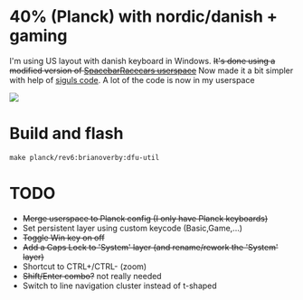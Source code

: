 # 40% (Planck) with nordic/danish + gaming
I'm using US layout with danish keyboard in Windows.
~~It's done using a modified version of [SpacebarRacecars userspace](https://github.com/qmk/qmk_firmware/tree/master/users/spacebarracecar)~~
Now made it a bit simpler with help of [siguls code](https://github.com/qmk/qmk_firmware/tree/master/users/sigul). A lot of the code is now in my userspace

![](http://brianoverby.dk/files/keymap_planck.png)

# Build and flash
    make planck/rev6:brianoverby:dfu-util

# TODO
- ~~Merge userspace to Planck config (I only have Planck keyboards)~~
- Set persistent layer using custom keycode (Basic,Game,...)
- ~~Toggle Win key on off~~
- ~~Add a Caps Lock to 'System' layer (and rename/rework the 'System' layer)~~
- Shortcut to CTRL+/CTRL- (zoom)
- ~~Shift/Enter combo?~~ not really needed
- Switch to line navigation cluster instead of t-shaped
